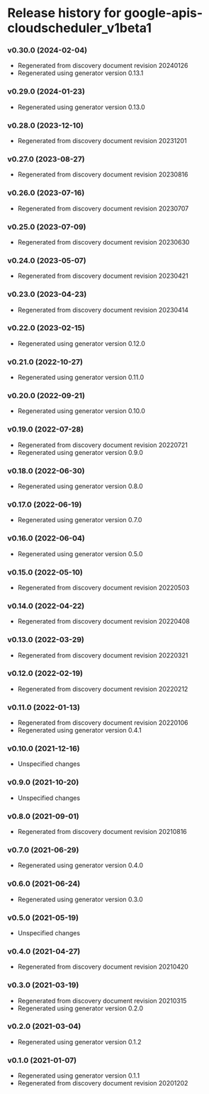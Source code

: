 # Release history for google-apis-cloudscheduler_v1beta1

### v0.30.0 (2024-02-04)

* Regenerated from discovery document revision 20240126
* Regenerated using generator version 0.13.1

### v0.29.0 (2024-01-23)

* Regenerated using generator version 0.13.0

### v0.28.0 (2023-12-10)

* Regenerated from discovery document revision 20231201

### v0.27.0 (2023-08-27)

* Regenerated from discovery document revision 20230816

### v0.26.0 (2023-07-16)

* Regenerated from discovery document revision 20230707

### v0.25.0 (2023-07-09)

* Regenerated from discovery document revision 20230630

### v0.24.0 (2023-05-07)

* Regenerated from discovery document revision 20230421

### v0.23.0 (2023-04-23)

* Regenerated from discovery document revision 20230414

### v0.22.0 (2023-02-15)

* Regenerated using generator version 0.12.0

### v0.21.0 (2022-10-27)

* Regenerated using generator version 0.11.0

### v0.20.0 (2022-09-21)

* Regenerated using generator version 0.10.0

### v0.19.0 (2022-07-28)

* Regenerated from discovery document revision 20220721
* Regenerated using generator version 0.9.0

### v0.18.0 (2022-06-30)

* Regenerated using generator version 0.8.0

### v0.17.0 (2022-06-19)

* Regenerated using generator version 0.7.0

### v0.16.0 (2022-06-04)

* Regenerated using generator version 0.5.0

### v0.15.0 (2022-05-10)

* Regenerated from discovery document revision 20220503

### v0.14.0 (2022-04-22)

* Regenerated from discovery document revision 20220408

### v0.13.0 (2022-03-29)

* Regenerated from discovery document revision 20220321

### v0.12.0 (2022-02-19)

* Regenerated from discovery document revision 20220212

### v0.11.0 (2022-01-13)

* Regenerated from discovery document revision 20220106
* Regenerated using generator version 0.4.1

### v0.10.0 (2021-12-16)

* Unspecified changes

### v0.9.0 (2021-10-20)

* Unspecified changes

### v0.8.0 (2021-09-01)

* Regenerated from discovery document revision 20210816

### v0.7.0 (2021-06-29)

* Regenerated using generator version 0.4.0

### v0.6.0 (2021-06-24)

* Regenerated using generator version 0.3.0

### v0.5.0 (2021-05-19)

* Unspecified changes

### v0.4.0 (2021-04-27)

* Regenerated from discovery document revision 20210420

### v0.3.0 (2021-03-19)

* Regenerated from discovery document revision 20210315
* Regenerated using generator version 0.2.0

### v0.2.0 (2021-03-04)

* Regenerated using generator version 0.1.2

### v0.1.0 (2021-01-07)

* Regenerated using generator version 0.1.1
* Regenerated from discovery document revision 20201202

